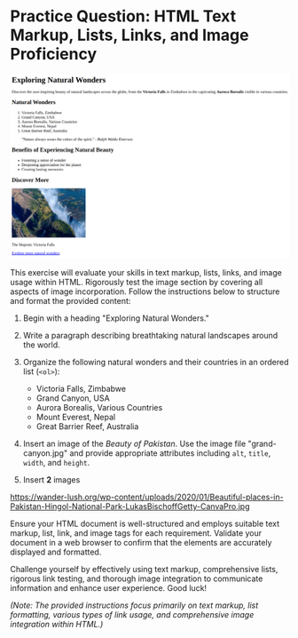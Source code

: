 # **Practice Question: HTML Text Markup, Lists, Links, and Image Proficiency**

![task screen shot](./task4.png)

This exercise will evaluate your skills in text markup, lists, links, and image usage within HTML. Rigorously test the image section by covering all aspects of image incorporation. Follow the instructions below to structure and format the provided content:

1. Begin with a heading "Exploring Natural Wonders."

1. Write a paragraph describing breathtaking natural landscapes around the world.

4. Organize the following natural wonders and their countries in an ordered list (`<ol>`):

   - Victoria Falls, Zimbabwe
   - Grand Canyon, USA
   - Aurora Borealis, Various Countries
   - Mount Everest, Nepal
   - Great Barrier Reef, Australia

7. Insert an image of the _Beauty of Pakistan_. Use the image file "grand-canyon.jpg" and provide appropriate attributes including `alt`, `title`, `width`, and `height`.

9. Insert **2** images

https://wander-lush.org/wp-content/uploads/2020/01/Beautiful-places-in-Pakistan-Hingol-National-Park-LukasBischoffGetty-CanvaPro.jpg

Ensure your HTML document is well-structured and employs suitable text markup, list, link, and image tags for each requirement. Validate your document in a web browser to confirm that the elements are accurately displayed and formatted.

Challenge yourself by effectively using text markup, comprehensive lists, rigorous link testing, and thorough image integration to communicate information and enhance user experience. Good luck!

_(Note: The provided instructions focus primarily on text markup, list formatting, various types of link usage, and comprehensive image integration within HTML.)_

